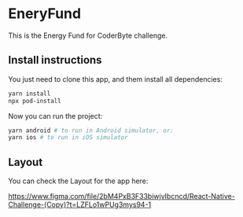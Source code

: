 # EneryFund

This is the Energy Fund for CoderByte challenge.

## Install instructions

You just need to clone this app, and them install all dependencies:

```bash
yarn install
npx pod-install
```

Now you can run the project:

```bash
yarn android # to run in Android simulator, or:
yarn ios # to run in iOS simulator
```

## Layout

You can check the Layout for the app here:

https://www.figma.com/file/2bM4PxB3F33biwjvIbcncd/React-Native-Challenge-(Copy)?t=LZFLo1wPUg3mys94-1

